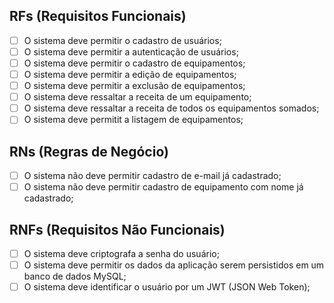 ## RFs (Requisitos Funcionais)

- [ ] O sistema deve permitir o cadastro de usuários;
- [ ] O sistema deve permitir a autenticação de usuários;
- [ ] O sistema deve permitir o cadastro de equipamentos;
- [ ] O sistema deve permitir a edição de equipamentos;
- [ ] O sistema deve permitir a exclusão de equipamentos;
- [ ] O sistema deve ressaltar a receita de um equipamento;
- [ ] O sistema deve ressaltar a receita de todos os equipamentos somados;
- [ ] O sistema deve permitit a listagem de equipamentos;

## RNs (Regras de Negócio)

- [ ] O sistema não deve permitir cadastro de e-mail já cadastrado;
- [ ] O sistema não deve permitir cadastro de equipamento com nome já cadastrado;

## RNFs (Requisitos Não Funcionais)

- [ ] O sistema deve criptografa a senha do usuário;
- [ ] O sistema deve permitir os dados da aplicação serem persistidos em um banco de dados MySQL;
- [ ] O sistema deve identificar o usuário por um JWT (JSON Web Token);
